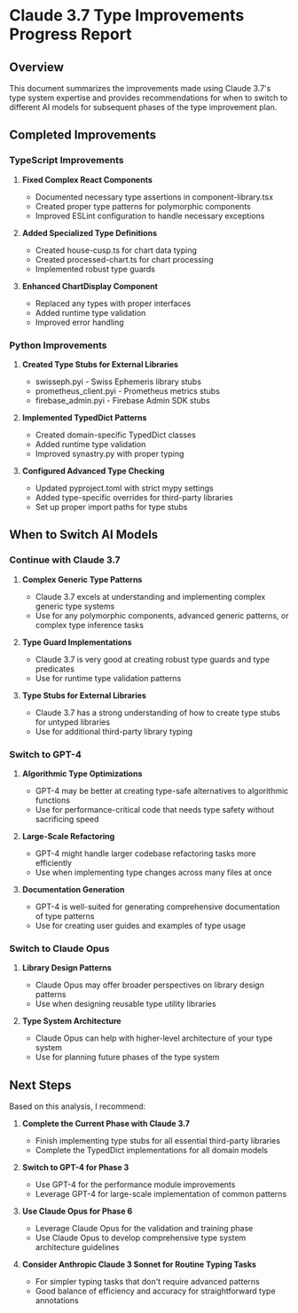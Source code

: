 # Claude 3.7 Type Improvements Progress Report

## Overview

This document summarizes the improvements made using Claude 3.7's type system expertise and provides
recommendations for when to switch to different AI models for subsequent phases of the type
improvement plan.

## Completed Improvements

### TypeScript Improvements

1. **Fixed Complex React Components**
   - Documented necessary type assertions in component-library.tsx
   - Created proper type patterns for polymorphic components
   - Improved ESLint configuration to handle necessary exceptions

2. **Added Specialized Type Definitions**
   - Created house-cusp.ts for chart data typing
   - Created processed-chart.ts for chart processing
   - Implemented robust type guards

3. **Enhanced ChartDisplay Component**
   - Replaced any types with proper interfaces
   - Added runtime type validation
   - Improved error handling

### Python Improvements

1. **Created Type Stubs for External Libraries**
   - swisseph.pyi - Swiss Ephemeris library stubs
   - prometheus_client.pyi - Prometheus metrics stubs
   - firebase_admin.pyi - Firebase Admin SDK stubs

2. **Implemented TypedDict Patterns**
   - Created domain-specific TypedDict classes
   - Added runtime type validation
   - Improved synastry.py with proper typing

3. **Configured Advanced Type Checking**
   - Updated pyproject.toml with strict mypy settings
   - Added type-specific overrides for third-party libraries
   - Set up proper import paths for type stubs

## When to Switch AI Models

### Continue with Claude 3.7

1. **Complex Generic Type Patterns**
   - Claude 3.7 excels at understanding and implementing complex generic type systems
   - Use for any polymorphic components, advanced generic patterns, or complex type inference tasks

2. **Type Guard Implementations**
   - Claude 3.7 is very good at creating robust type guards and type predicates
   - Use for runtime type validation patterns

3. **Type Stubs for External Libraries**
   - Claude 3.7 has a strong understanding of how to create type stubs for untyped libraries
   - Use for additional third-party library typing

### Switch to GPT-4

1. **Algorithmic Type Optimizations**
   - GPT-4 may be better at creating type-safe alternatives to algorithmic functions
   - Use for performance-critical code that needs type safety without sacrificing speed

2. **Large-Scale Refactoring**
   - GPT-4 might handle larger codebase refactoring tasks more efficiently
   - Use when implementing type changes across many files at once

3. **Documentation Generation**
   - GPT-4 is well-suited for generating comprehensive documentation of type patterns
   - Use for creating user guides and examples of type usage

### Switch to Claude Opus

1. **Library Design Patterns**
   - Claude Opus may offer broader perspectives on library design patterns
   - Use when designing reusable type utility libraries

2. **Type System Architecture**
   - Claude Opus can help with higher-level architecture of your type system
   - Use for planning future phases of the type system

## Next Steps

Based on this analysis, I recommend:

1. **Complete the Current Phase with Claude 3.7**
   - Finish implementing type stubs for all essential third-party libraries
   - Complete the TypedDict implementations for all domain models

2. **Switch to GPT-4 for Phase 3**
   - Use GPT-4 for the performance module improvements
   - Leverage GPT-4 for large-scale implementation of common patterns

3. **Use Claude Opus for Phase 6**
   - Leverage Claude Opus for the validation and training phase
   - Use Claude Opus to develop comprehensive type system architecture guidelines

4. **Consider Anthropic Claude 3 Sonnet for Routine Typing Tasks**
   - For simpler typing tasks that don't require advanced patterns
   - Good balance of efficiency and accuracy for straightforward type annotations
